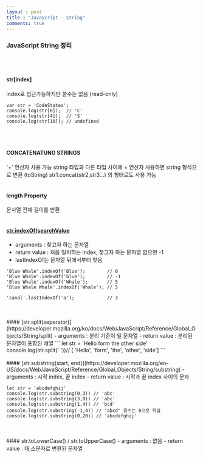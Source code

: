 ```yaml
---
layout : post
title : "JavaScript - String"
comments: true
---
```


### JavaScript String 정리
<br/>
<br/>

#### str[index]
index로 접근가능하지만 쓸수는 없음 (read-only)
```
var str = 'CodeStates';
console.log(str[0]);  // 'C'
console.log(str[4]);  // 'S'
console.log(str[10]); // undefined
```
<br/>
<br/>

#### CONCATENATUNG STRINGS
'+' 연산자 사용 가능
string 타입과 다른 타입 사이에 + 연산자 사용하면 string 형식으로 변환 (toString)
 str1.concat(str2,str3...) 의 형태로도 사용 가능
<br/>
<br/>
#### length Property
문자열 전체 길이를 반환
<br/>
<br/>
#### [str.indexOf(searchValue](https://developer.mozilla.org/ko/docs/Web/JavaScript/Reference/Global_Objects/String/indexOf)
- arguments : 찾고자 하는 문자열
- return value : 처음 일치하는 index, 찾고자 하는 문자열 없으면 -1
- lastIndexOf는 문자열 뒤에서부터 찾음

```
'Blue Whale'.indexOf('Blue');        // 0
'Blue Whale'.indexOf('blue');        // -1
'Blue Whale'.indexOf('Whale');       // 5
'Blue Whale Whale'.indexOf('Whale'); // 5

'canal'.lastIndexOf('a');            // 3
```
<br/>
<br/>
#### [str.split(seperator)](https://developer.mozilla.org/ko/docs/Web/JavaScript/Reference/Global_Objects/String/split)
- arguments : 분리 기준이 될 문자열
- return value : 분리된 문자열이 포함된 배열
```
let str = 'Hello form the other side'
console.log(str.split(' '))// [ 'Hello', 'form', 'the', 'other', 'side']
```
<br/>
<br/>
#### [str.substring(start, end)](https://developer.mozilla.org/en-US/docs/Web/JavaScript/Reference/Global_Objects/String/substring)
- arguments : 시작 index, 끝 index
- return value : 시작과 끝 index 사이의 문자

```
let str = 'abcdefghij'
console.log(str.substring(0,3)) // 'abc'
console.log(str.substring(3,0)) // 'abc'
console.log(str.substring(1,4)) // 'bcd'
console.log(str.substring(-1,4)) // 'abcd' 음수는 0으로 취급
console.log(str.substring(0,20)) // 'abcdefghij'

```

<br/>
<br/>
#### str.toLowerCase() / str.toUpperCase()
- arguments : 없음
- return value : 대,소문자로 변환된 문자열

